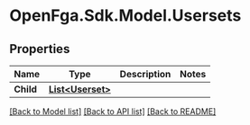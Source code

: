 # OpenFga.Sdk.Model.Usersets

## Properties

Name | Type | Description | Notes
------------ | ------------- | ------------- | -------------
**Child** | [**List&lt;Userset&gt;**](Userset.md) |  | 

[[Back to Model list]](../README.md#models) [[Back to API list]](../README.md#api-endpoints) [[Back to README]](../README.md)

